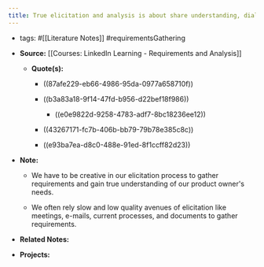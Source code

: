 ```yaml
---
title: True elicitation and analysis is about share understanding, dialogue, and exploration of information 
---
```


- tags: #[[Literature Notes]] #requirementsGathering

- **Source:** [[Courses: LinkedIn Learning - Requirements and Analysis]]
	 - **Quote(s):**
		 - ((87afe229-eb66-4986-95da-0977a658710f))

		 - ((b3a83a18-9f14-47fd-b956-d22bef18f986))
			 - ((e0e9822d-9258-4783-adf7-8bc18236ee12))

		 - ((43267171-fc7b-406b-bb79-79b78e385c8c))

		 - ((e93ba7ea-d8c0-488e-91ed-8f1ccff82d23))

- **Note:**
	 - We have to be creative in our elicitation process to gather requirements and gain true understanding of our product owner's needs. 

	 - We often rely slow and low quality avenues of elicitation like meetings, e-mails, current processes, and documents to gather requirements.

- **Related Notes:**

- **Projects:**
